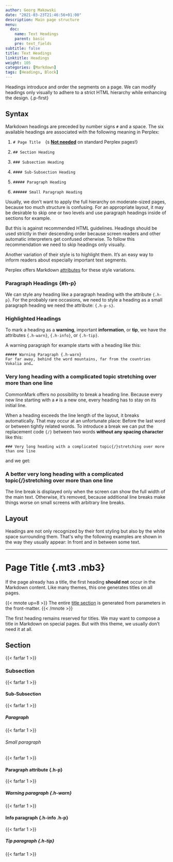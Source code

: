 ```yaml
---
author: Georg Makowski
date: "2021-03-23T21:46:56+01:00"
description: Main page structure
menu:
  doc:
    name: Text Headings
    parent: basic
    pre: text_fields
subtitle: false
title: Text Headings
linktitle: Headings
weight: 105
categories: [Markdown]
tags: [Headings, Block]
---
```


Headings introduce and order the segments on a page. We can modify headings only visually to adhere to a strict HTML hierarchy while enhancing the design.
{.p-first} <!--more-->

## Syntax

Markdown headings are preceded by number signs `#` and a space. The six available headings are associated with the following meaning in Perplex:

1. `# Page Title`&emsp;{s [**Not needed**](#page-title) on standard Perplex pages!}

2. `## Section Heading`

3. `### Subsection Heading`

4. `#### Sub-Subsection Heading`

5. `##### Paragraph Heading`

6. `###### Small Paragraph Heading`

Usually, we don’t want to apply the full hierarchy on moderate-sized pages, because too much structure is confusing. For an appropriate layout, it may be desirable to skip one or two levels and use paragraph headings inside of sections for example.

But this is against recommended HTML guidelines. Headings should be used strictly in their descending order because screen readers and other automatic interpreters get confused otherwise. To follow this recommendation we need to skip headings only visually.

Another variation of their style is to highlight them. It’s an easy way to inform readers about especially important text segments.

Perplex offers Markdown [attributes][attr] for these style variations.

### Paragraph Headings {#h-p}

We can style any heading like a paragraph heading with the attribute `{.h-p}`. For the probably rare occasions, we need to style a heading as a small paragraph heading we need the attribute: `{.h-p-s}`.

### Highlighted Headings

To mark a heading as a **warning**, important **information**, or **tip**, we have the attributes `{.h-warn}`, `{.h-info}`, or `{.h-tip}`.

A warning paragraph for example starts with a heading like this:

```text
##### Warning Paragraph {.h-warn}
Far far away, behind the word mountains, far from the countries Vokalia and…
```

### Very long heading with a complicated topic stretching over more than one line

CommonMark offers no possibility to break a heading line. Because every new line starting with a `#` is a new one, every heading has to stay on its initial line. 

When a heading exceeds the line length of the layout, it breaks automatically. That may occur at an unfortunate place: Before the last word or between tightly related words. To introduce a break we can put the replacement code `{‍/}` between two words **without any spacing character** like this:

```text
### Very long heading with a complicated topic{‍/}stretching over more than one line
```

and we get:

### A better very long heading with a complicated topic{/}stretching over more than one line

The line break is displayed only when the screen can show the full width of the main text. Otherwise, it’s removed, because additional line breaks make things worse on small screens with arbitrary line breaks.

## Layout

Headings are not only recognized by their font styling but also by the white space surrounding them. That's why the following examples are shown in the way they usually appear: In front and in between some text.

***

# Page Title {.mt3 .mb3}

If the page already has a title, the first heading **should not** occur in the Markdown content. Like many themes, this one generates titles on all pages.

{{< mnote up=8 >}}
The entire [title section](/doc/page/title) is generated from parameters in the front-matter.
{{< /mnote >}}

The first heading remains reserved for titles. We may want to compose a title in Markdown on special pages. But with this theme, we usually don’t need it at all.

## Section
{{< farfar 1 >}}

### Subsection 
{{< farfar 1 >}}

#### Sub-Subsection 
{{< farfar 1 >}}

##### Paragraph 
{{< farfar 1 >}}

###### Small paragraph
{{< farfar 1 >}}

#### Paragraph attribute {.h-p}
{{< farfar 1 >}}

##### Warning paragraph {.h-warn}
{{< farfar 1 >}}

#### Info paragraph {.h-info .h-p}
{{< farfar 1 >}}

##### Tip paragraph {.h-tip}
{{< farfar 1 >}}

[attr]: /doc/attribute
